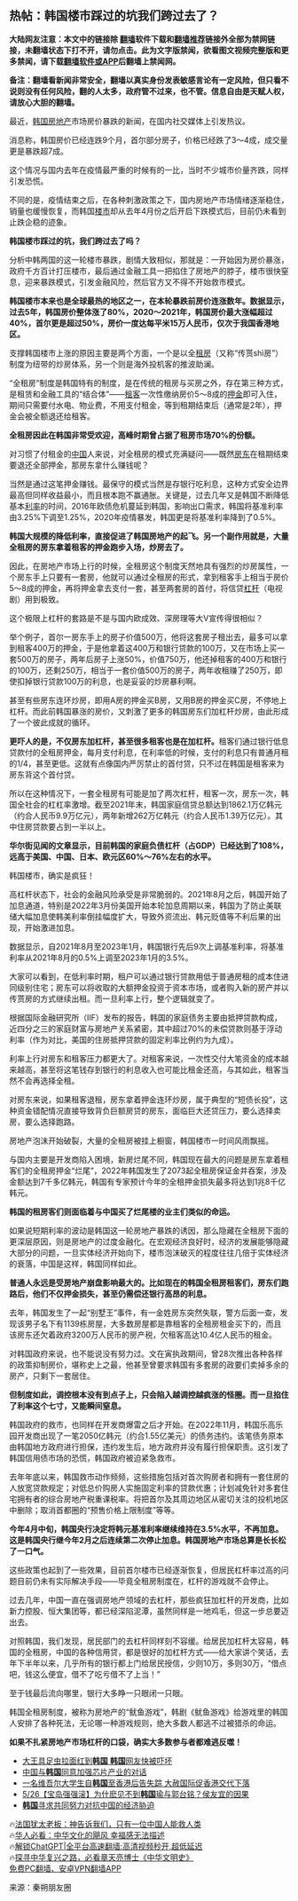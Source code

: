  <!-- 面包屑导航 --> <h2>热帖：韩国楼市踩过的坑我们跨过去了？</h2> <p class="notice"><b>大陆网友注意：本文中的链接除 <a href="https://github.com/bannedbook/fanqiang" >翻墙</a>软件下载和<a href="https://github.com/killgcd/justmysocks/blob/master/README.md">翻墙推荐</a>链接外全部为禁网链接，未翻墙状态下打不开，请勿点击。此为文字版禁闻，欲看图文视频完整版和更多禁闻，请下载<a href="https://github.com/bannedbook/fanqiang">翻墙软件或APP</a>后翻墙上禁闻网。</p><p>备注：翻墙看新闻非常安全，翻墙以真实身份发表敏感言论有一定风险，但只看不说则没有任何风险，翻的人太多，政府管不过来，也不管。信息自由是天赋人权，请放心大胆的翻墙。</b></p>  <div class="entry"> <p id="conimg">最近，<a href="https://www.bannedbook.org/bnews/tag/%e9%9f%a9%e5%9b%bd/" class="st_tag internal_tag" rel="tag" title="标签 韩国 下的日志">韩国</a><a href="https://www.bannedbook.org/bnews/tag/%e6%88%bf%e5%9c%b0%e4%ba%a7/" class="st_tag internal_tag" rel="tag" title="标签 房地产 下的日志">房地产</a>市场房价暴跌的新闻，在国内社交媒体上引发热议。</p> <p>消息称，韩国房价已经连跌9个月，首尔部分房子，价格已经跌了3～4成，成交量更是暴跌超7成。</p> <p>这个情况与国内去年在疫情最严重的时候有的一比，当时不少城市价量齐跌，同样引发恐慌。</p> <p>不同的是，疫情结束之后，在各种刺激政策之下，国内房地产市场情绪逐渐稳住，销量也缓慢恢复，而韩国<a href="https://www.bannedbook.org/bnews/tag/%e6%a5%bc%e5%b8%82/" class="st_tag internal_tag" rel="tag" title="标签 楼市 下的日志">楼市</a>却从去年4月份之后开启下跌模式后，目前仍未看到止跌企稳的迹象。</p> <p><strong>韩国楼市踩过的坑，我们跨过去了吗？</strong></p> <p>分析中韩两国的这一轮楼市暴跌，剧情大致相似，那就是：一开始因为房价暴涨，政府千方百计打压楼市，最后通过金融工具一把掐住了房地产的脖子，楼市很快窒息，迎来暴跌模式，引发金融风险，然后官方又不得不开始救市模式。</p> <p><strong>韩国楼市本来也是全球最热的地区之一，在本轮暴跌前房价连涨数年。数据显示，过去5年，韩国房价整体涨了80%，2020～2021年，韩国房价最大涨幅超过40%，首尔更是超过50%，房价一度达每平米15万人民币，仅次于我国香港地区。</strong></p> <p>支撑韩国楼市上涨的原因主要是两个方面，一个是以全<a href="https://www.bannedbook.org/bnews/tag/%E7%A7%9F%E6%88%BF/" class="st_tag internal_tag" rel="tag" title="标签 租房 下的日志">租房</a>（又称“传贳shì房”）制度为纽带的炒房体系，另一个则是海外投机客的推波助澜。</p> <p>“全租房”制度是韩国特有的制度，是在传统的租房与买房之外，存在第三种方式，是租赁和金融工具的“结合体”——<a href="https://www.bannedbook.org/bnews/tag/%e7%a7%9f%e5%ae%a2/" class="st_tag internal_tag" rel="tag" title="标签 租客 下的日志">租客</a>一次性缴纳房价5～8成的<a href="https://www.bannedbook.org/bnews/tag/%E6%8A%BC%E9%87%91/" class="st_tag internal_tag" rel="tag" title="标签 押金 下的日志">押金</a>即可入住，期间只需要付水电、物业费，不用支付租金，等到租期结束后（通常是2年），押金会被全额退还给租客。</p> <p><strong>全租房因此在韩国非常受欢迎，高峰时期曾占据了租房市场70%的份额。</strong></p> <p>对习惯了付租金的<span class='wp_keywordlink_affiliate'><a href="https://www.bannedbook.org/" title="中国" target="_blank">中国</a></span>人来说，对全租房的模式充满疑问——既然<a href="https://www.bannedbook.org/bnews/tag/%e6%88%bf%e4%b8%9c/" class="st_tag internal_tag" rel="tag" title="标签 房东 下的日志">房东</a>在租期结束要退还全部押金，那房东拿什么赚钱呢？</p> <p>当然是通过这笔押金赚钱。最保守的模式当然是存银行吃利息，这种方式安全边界最高但同样收益最小，而且根本跑不赢通胀。关键是，过去几年又是韩国不断降低基本<a href="https://www.bannedbook.org/bnews/tag/%e5%88%a9%e7%8e%87/" class="st_tag internal_tag" rel="tag" title="标签 利率 下的日志">利率</a>的时间，2016年欧债危机蔓延到韩国，影响出口需求，韩国将基准利率由3.25%下调至1.25%，2020年疫情暴发，韩国更是将基准利率降到了0.5%。</p> <p><strong>韩国大规模的降低利率，直接促进了韩国房地产的起飞。另一个副作用就是，大量全租房的房东拿着租客的押金跑步入场，炒房去了。</strong></p> <p>因此，在房地产市场上行的时候，全租房这个制度天然地具有强烈的炒房属性，一个房东手上只要有一套房，他就可以通过全租房的形式，拿到租客手上相当于房价5～8成的押金，再将押金拿去支付一套，甚至两套房的首付，将信贷<a href="https://www.bannedbook.org/bnews/tag/%E6%9D%A0%E6%9D%86/" class="st_tag internal_tag" rel="tag" title="标签 杠杆 下的日志">杠杆</a>（电视剧）用到极致。</p> <p>这个极限上杠杆的套路是不是与国内欧成效、深房理等大V宣传得很相似？</p> <p>举个例子，首尔一房东手上的房子价值500万，他将这套房子租出去，最多可以拿到租客400万的押金，于是他拿着这400万和银行贷款的100万，又在市场上买一套500万的房子，两年后房子上涨50%，价值750万，他还掉租客的400万和银行的100万，还剩250万，相当于一套价值500万的房子，两年收租赚了250万，即使扣掉银行贷款100万的利息，也是妥妥的炒房暴利啊。</p> <p>甚至有些房东连环炒房，即用A房的押金买B房，又用B房的押金买C房，不停地上杠杆。而此前韩国暴涨的房价，又刺激了更多的韩国房东们加杠杆炒房，由此形成了一个彼此成就的循环。</p> <p><strong>更吓人的是，不仅房东加杠杆，甚至很多租客也是在加杠杆。</strong>租客们通过银行低息贷款付的全租房押金，每月支付利息，在利率低的时候，支付的利息只有普通月租的1/4，甚至更低。这就有点像国内严厉禁止的首付贷，只不过在韩国是租客来为房东背这个首付贷。</p> <p>所以在这种情况下，一套全租房有可能是加了两次杠杆，租客一次，房东一次，韩国全社会的杠杠率激增。截至2021年末，韩国家庭信贷总额达到1862.1万亿韩元（约合人民币9.9万亿元），两年新增262万亿韩元（约合人民币1.39万亿元）。其中住房贷款要占到一半以上。</p> <p><strong>华尔街见闻的文章显示，目前韩国的家庭负债杠杆（占GDP）已经达到了108%，远高于美国、中国、日本、欧元区60%～76%左右的水平。</strong></p> <p>韩国楼市，确实是疯狂！</p> <p>高杠杆状态下，社会的金融风险承受是非常脆弱的。2021年8月之后，韩国开始了加息通道，特别是2022年3月份美国开始本轮加息周期以来，韩国为了防止美联储大幅加息使韩美利率倒挂幅度扩大，导致外资流出、韩元贬值等不利后果的出现，开始激进加息。</p>  <p>数据显示，自2021年8月至2023年1月，韩国银行先后9次上调基准利率，将基准利率从2021年8月的0.5%上调至2023年1月的3.5%。</p> <p>大家可以看到，在低利率时期，租户可以通过银行贷款用低于普通房租的成本住进同级别住宅；房东可以将收取的大额押金投资于资本市场，或者购入新的房产并以传贳房的方式继续出租。而一旦利率上行，整个逻辑就变了。</p> <p>根据国际金融研究所（IIF）发布的报告，韩国的家庭债务主要由抵押贷款构成，近四分之三的家庭财富与房地产关系紧密，其中超过70%的未偿贷款则基于浮动利率（作为对比，美国的住房抵押贷款的固定利率比例约为九成）。</p> <p>利率上行对房东和租客压力都更大了。对租客来说，一次性交付大笔资金的成本越来越高，甚至将这笔钱存到银行的利息收入也可能比租金还高，与其如此，租客当然不会再选择全租。</p> <p>对房东来说，如果租客退租，房东拿着押金连环炒房，属于典型的“短债长投”，这种资金错配情况直接导致背负巨额房贷的房东，面临巨大还贷压力，要么选择卖房，要么选择跑路。</p> <p>房地产泡沫开始破裂，大量的全租房被挂上橱窗，韩国楼市一时间风雨飘摇。</p> <p>与国内主要是开发商陷入困境，新房烂尾不同，韩国现在最大的问题是房东拿着租客们的全租房押金“烂尾”，2022年韩国发生了2073起全租房保证金并吞案，涉及金额达到7千多亿韩元，韩国有专家预计今年的全租押金损失最多将达到1兆8千亿韩元。</p> <p><strong>韩国的租房客们则面临着与中国买了烂尾楼的业主们类似的命运。</strong></p> <p>如果说短期利率的波动是韩国这一轮房地产暴跌的诱因，那么隐藏在全租房下面的更深层原因，则是房地产的过度金融化。在宏观经济良好时，经济的发展能够隐藏大部分的问题，一旦实体经济开始向下，楼市泡沫破灭的程度往往几倍于实体经济的衰落，中国是这样，韩国同样如此。</p> <p><strong>普通人永远是受房地产崩盘影响最大的。比如现在的韩国全租房租客们，房东们跑路后，他们不仅押金损失，甚至仍需偿还银行高昂的利息。</strong></p> <p>去年，韩国发生了一起“别墅王”事件，有一金姓房东突然失联，警方后面一查，发现该男子名下有1139栋房屋，大多数房屋都是靠租客的全租房租金买下的，而且该房东还欠着政府3200万人民币的房产税，欠租客高达10.4亿人民币的租金。</p>  <p>对韩国政府来说，也不能说没有努力过。文在寅执政期间，曾28次推出各种各样的政策抑制房价，堪称史上之最，他甚至曾要求韩国有多套房的政要们卖掉多余的房产，只剩下一套居住。</p> <p><strong>但制度如此，调控根本没有到点子上，只会陷入越调控越疯涨的怪圈。而一旦掐住了利率这个七寸，又能瞬间窒息。</strong></p> <p>韩国政府的救市，也同样在开发商爆雷之后才开始。在2022年11月，韩国乐高乐园开发商出现了一笔2050亿韩元（约合1.55亿美元）的债务违约。该笔债务原本由韩国地方政府进行担保，违约发生后，地方政府并没有履行担保职责。这引发了韩国信用债市场的恐慌，韩国政府被迫紧急救市。</p> <p>去年年底以来，韩国救市动作频频，这些措施包括对首次购房者和拥有一套住房的人放宽贷款规定；对低总价购房人实施固定利率的贷款优惠；计划减免针对多套住宅拥有者的综合房地产税重课税率。将把首尔及其周边地区从密切关注的投机地区中删除；取消首都圈的“预售价格上限制度”等等。</p> <p><strong>今年4月中旬，韩国央行决定将韩元基准利率继续维持在3.5%水平，不再加息。这是韩国央行继今年2月之后连续第二次停止加息。韩国房地产市场总算是长长松了一口气。</strong></p> <p>这些政策也起到了一些效果，目前首尔楼市已经逐渐恢复，但居民杠杆率过高的问题目前仍未有实际解决手段——毕竟全租房制度在，杠杆的游戏就不会停止。</p> <p>过去几年，中国一直在强调房地产领域的去杠杆，那些疯狂加杠杆的开发商，比如新力控股、恒大集团等，都已经深陷泥潭，虽然同样是一地鸡毛，但这一步总要迈出去。</p> <p>对照韩国，我们发现，居民部门的去杠杆同样刻不容缓。给居民加杠杆太容易，韩国的全租房，中国的各种信用贷，都是很好的加杠杆方式——给大家讲个笑话，去年下半年以来，几乎所有的银行都上门给居民授信，少则10万，多则30万，“借点吧，钱这么便宜，借不了吃亏借不了上当！”</p> <p>至于钱最后流向哪里，银行大多睁一只眼闭一只眼。</p> <p>韩国全租房制度，被称为房地产的“鱿鱼游戏”，韩剧《鱿鱼游戏》给游戏里的韩国人安排了各种死法，无论哪一种游戏规则，绝大多数人都逃不过被猎杀的命运。</p> <p><strong>如果不扎紧房地产市场杠杆的口袋，确实大多数参与者都难逃反噬！</strong></p>  <!--<div id="taboola-mid-1"></div>--><ul class='op-related-articles' title='相关阅读'> <li><a href='https://www.bannedbook.org/bnews/worldnews/20230528/1889719.html' target='_blank'>大王具足虫拉面红到<b>韩国</b> <b>韩国</b>网友快被吓坏</a></li> <li><a href='https://www.bannedbook.org/bnews/headline/20230528/1889715.html' target='_blank'>中国与<b>韩国</b>同意加强芯片产业的对话</a></li> <li><a href='https://www.bannedbook.org/bnews/headline/20230527/1889688.html' target='_blank'>一名维吾尔大学生自<b>韩国</b>至香港后告失踪 大赦国际促香港交代下落</a></li> <li><a href='https://www.bannedbook.org/bnews/taiwannews/20230526/1889124.html' target='_blank'>5/26【宝岛强强滚】为什麽见不到<b>韩国</b>瑜与郭台铭？侯友宜的因果</a></li> <li><a href='https://www.bannedbook.org/bnews/worldnews/20230526/1889007.html' target='_blank'><b>韩国</b>寻求共同努力对抗中国的经济胁迫</a></li> </ul> <p class="texttj"> 🔥<a href="https://www.bannedbook.org/bnews/ssgc/20230219/1850782.html" target="_blank">法国犹太老板：神告诉我们，只有一位中国人能救人类</a><br/> 🔥<a href="https://www.bannedbook.org/bnews/comments/20220220/1694796.html" target="_blank">华人必看：中华文化的飓风 幸福感无法描述</a><br/> 🔥<a href="https://github.com/bannedbook/fanqiang/wiki/V2ray%E6%9C%BA%E5%9C%BA" target="_blank">解锁ChatGPT|全平台高速翻墙:高清视频秒开,超低延迟</a><br/> 🔥<a href="https://www.bannedbook.org/bnews/comments/20220808/1768773.html" target="_blank">探寻中华复兴之路，必看章天亮博士《中华文明史》</a><br/> <a href="https://github.com/bannedbook/fanqiang/wiki/%E7%A6%81%E9%97%BB%E7%BD%91%E5%AE%89%E5%8D%93%E7%BF%BB%E5%A2%99%E6%96%B0%E9%97%BBAPP" target="_blank">免费PC翻墙、安卓VPN翻墙APP</a><br/> </p><p class="src-info">来源：秦朔朋友圈 </p><a name='sharetosocial'></a> <div style="margin-bottom:5px;padding-bottom:5px;clear:both"> <div id="archive-pix-1" class="banner-ads"> <!-- AuctionX Display platform tag START --> <div id="27602x728x90x621x_ADSLOT1" clicktrack="%%CLICK_URL_ESC%%"></div>  <!-- AuctionX Display platform tag END --> </div> <div id="archive-pix-2" class="banner-ads"> <!-- AuctionX Display platform tag START --> <div id="27556x300x250x621x_ADSLOT1" clicktrack="%%CLICK_URL_ESC%%" style="margin:0 auto;text-align:center"></div>  <!-- AuctionX Display platform tag END --> </div> </div>  <div id="archive-pix-1" class="banner-ads"> <!-- AuctionX Display platform tag START --> <div id="27603x728x90x621x_ADSLOT1" clicktrack="%%CLICK_URL_ESC%%"></div>  <!-- AuctionX Display platform tag END --> </div> </div><!--END ENTRY--> 